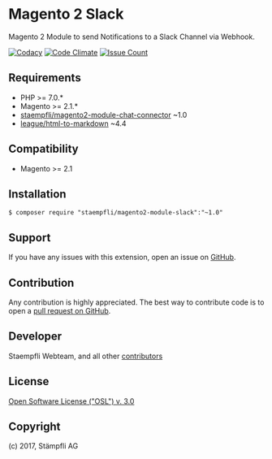 # Magento 2 Slack

Magento 2 Module to send Notifications to a Slack Channel via Webhook.

[![Codacy](https://api.codacy.com/project/badge/Grade/f7797be796714384a2dc1eb1b7c0e780)](https://www.codacy.com/app/Staempfli/magento2-module-slack?utm_source=github.com&amp;utm_medium=referral&amp;utm_content=staempfli/magento2-module-slack&amp;utm_campaign=Badge_Grade)
[![Code Climate](https://codeclimate.com/github/staempfli/magento2-module-slack/badges/gpa.svg)](https://codeclimate.com/github/staempfli/magento2-module-slack)
[![Issue Count](https://codeclimate.com/github/staempfli/magento2-module-slack/badges/issue_count.svg)](https://codeclimate.com/github/staempfli/magento2-module-slack)

Requirements
------------
- PHP >= 7.0.*
- Magento >= 2.1.*
- [staempfli/magento2-module-chat-connector](https://github.com/staempfli/magento2-module-chat-connector) ~1.0
- [league/html-to-markdown](https://github.com/thephpleague/html-to-markdown/) ~4.4

Compatibility
-------------
- Magento >= 2.1

## Installation

```
$ composer require "staempfli/magento2-module-slack":"~1.0"
```

Support
-------
If you have any issues with this extension, open an issue on [GitHub](https://github.com/staempfli/magento2-module-slack/issues).

Contribution
------------
Any contribution is highly appreciated. The best way to contribute code is to open a [pull request on GitHub](https://help.github.com/articles/using-pull-requests).

Developer
---------
Staempfli Webteam, and all other [contributors](https://github.com/staempfli/magento2-module-slack/contributors)

License
-------
[Open Software License ("OSL") v. 3.0](https://opensource.org/licenses/OSL-3.0)

Copyright
---------
(c) 2017, Stämpfli AG